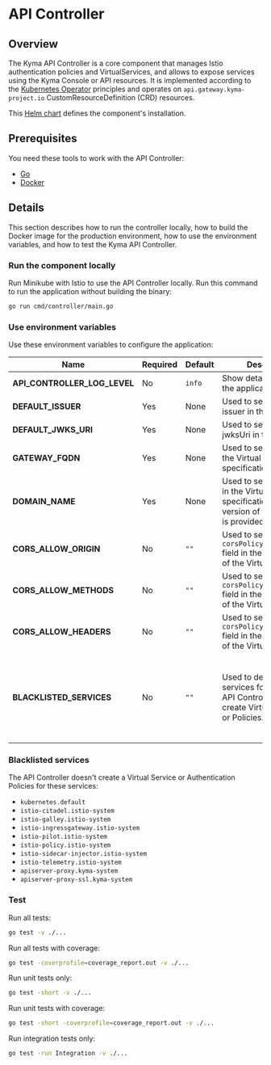# API Controller

## Overview

The Kyma API Controller is a core component that manages Istio authentication policies and VirtualServices, and allows to expose services using the Kyma Console or API resources. It is implemented according to the [Kubernetes Operator](https://coreos.com/blog/introducing-operators.html) principles and operates on `api.gateway.kyma-project.io` CustomResourceDefinition (CRD) resources.

This [Helm chart](/resources/core/charts/api-controller/Chart.yaml) defines the component's installation.

## Prerequisites

You need these tools to work with the API Controller:

- [Go](https://golang.org)
- [Docker](https://www.docker.com/)

## Details

This section describes how to run the controller locally, how to build the Docker image for the production environment, how to use the environment variables, and how to test the Kyma API Controller.

### Run the component locally

Run Minikube with Istio to use the API Controller locally. Run this command to run the application without building the binary:

```bash
go run cmd/controller/main.go
```

### Use environment variables

Use these environment variables to configure the application:

| Name | Required | Default | Description | Possible values |
|------|----------|---------|-------------|-----------------|
| **API_CONTROLLER_LOG_LEVEL** | No | `info` | Show detailed logs in the application. | `info`, `debug`
| **DEFAULT_ISSUER** | Yes | None | Used to set default issuer in the Policy. | any string |
| **DEFAULT_JWKS_URI** | Yes | None | Used to set default jwksUri in the Policy. | any string |
| **GATEWAY_FQDN** | Yes | None | Used to set gateway in the Virtual Service specification. | any string |
| **DOMAIN_NAME** | Yes | None | Used to set a hostname in the Virtual Service specification if a short version of the hostname is provided. | any string |
| **CORS_ALLOW_ORIGIN** | No | `""` | Used to set the `corsPolicy.allowOrigin` field in the specification of the Virtual Service. | `"*"` or comma-separated list of origins |
| **CORS_ALLOW_METHODS** | No | `""` | Used to set the `corsPolicy.allowMethods` field in the specification of the Virtual Service. | comma-separated list of methods |
| **CORS_ALLOW_HEADERS** | No | `""` | Used to set the `corsPolicy.allowHeaders` field in the specification of the Virtual Service. | `"*"` or comma-separated list of headers |
| **BLACKLISTED_SERVICES** | No | `""` | Used to defined a list of services for which the API Controller doesn't create Virtual Services or Policies. | Comma-separated list of services and their source Namespace in the `{SERVICE_NAME}.{NAMESPACE}` format.

### Blacklisted services

The API Controller doesn't create a Virtual Service or Authentication Policies for these services:

- `kubernetes.default`
- `istio-citadel.istio-system`
- `istio-galley.istio-system`
- `istio-ingressgateway.istio-system`
- `istio-pilot.istio-system`
- `istio-policy.istio-system`
- `istio-sidecar-injector.istio-system`
- `istio-telemetry.istio-system`
- `apiserver-proxy.kyma-system`
- `apiserver-proxy-ssl.kyma-system`

### Test

Run all tests:

```bash
go test -v ./...
```

Run all tests with coverage:

```bash
go test -coverprofile=coverage_report.out -v ./...
```

Run unit tests only:

```bash
go test -short -v ./...
```

Run unit tests with coverage:

```bash
go test -short -coverprofile=coverage_report.out -v ./...
```

Run integration tests only:

```bash
go test -run Integration -v ./...
```
